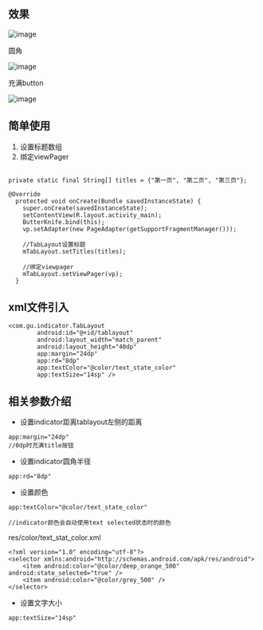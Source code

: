 ## 效果

![image](https://github.com/gu0-kim/IndicatorMaster/blob/master/screen/tablayout_1.gif)

圆角

![image](https://github.com/gu0-kim/IndicatorMaster/blob/master/screen/tablayout_2.gif)

充满button

![image](https://github.com/gu0-kim/IndicatorMaster/blob/master/screen/tablayout_3.gif)

## 简单使用

1. 设置标题数组
2. 绑定viewPager
```

private static final String[] titles = {"第一页", "第二页", "第三页"};

@Override
  protected void onCreate(Bundle savedInstanceState) {
    super.onCreate(savedInstanceState);
    setContentView(R.layout.activity_main);
    ButterKnife.bind(this);
    vp.setAdapter(new PageAdapter(getSupportFragmentManager()));
    
    //TabLayout设置标题
    mTabLayout.setTitles(titles);
    
    //绑定viewpager
    mTabLayout.setViewPager(vp);
  }
```
## xml文件引入
```
<com.gu.indicator.TabLayout
        android:id="@+id/tablayout"
        android:layout_width="match_parent"
        android:layout_height="40dp"
        app:margin="24dp"
        app:rd="8dp"
        app:textColor="@color/text_state_color"
        app:textSize="14sp" />
```

## 相关参数介绍
- 设置indicator距离tablayout左侧的距离

```
app:margin="24dp"
//0dp时充满title按钮
```

- 设置indicator圆角半径
```
app:rd="8dp"
```

- 设置颜色
```
app:textColor="@color/text_state_color"

//indicator颜色会自动使用text selected状态时的颜色
```
res/color/text_stat_color.xml
```
<?xml version="1.0" encoding="utf-8"?>
<selector xmlns:android="http://schemas.android.com/apk/res/android">
    <item android:color="@color/deep_orange_500" android:state_selected="true" />
    <item android:color="@color/grey_500" />
</selector>
```

- 设置文字大小
```
app:textSize="14sp"
```

